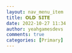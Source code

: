 ```yaml
---
layout: nav_menu_item
title: 𝗢𝗟𝗗 𝗦𝗜𝗧𝗘
date: 2022-10-27 11:34
author: yeahgamesdevs
comments: true
categories: [Primary]
---
```



